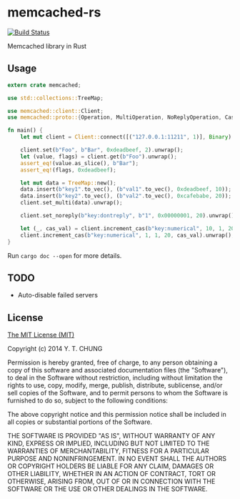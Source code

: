 # memcached-rs

[![Build Status](https://travis-ci.org/zonyitoo/memcached-rs.svg)](https://travis-ci.org/zonyitoo/memcached-rs)

Memcached library in Rust

## Usage

```rust
extern crate memcached;

use std::collections::TreeMap;

use memcached::client::Client;
use memcached::proto::{Operation, MultiOperation, NoReplyOperation, CasOperation, Binary};

fn main() {
    let mut client = Client::connect([("127.0.0.1:11211", 1)], Binary).unwrap();

    client.set(b"Foo", b"Bar", 0xdeadbeef, 2).unwrap();
    let (value, flags) = client.get(b"Foo").unwrap();
    assert_eq!(value.as_slice(), b"Bar");
    assert_eq!(flags, 0xdeadbeef);

    let mut data = TreeMap::new();
    data.insert(b"key1".to_vec(), (b"val1".to_vec(), 0xdeadbeef, 10));
    data.insert(b"key2".to_vec(), (b"val2".to_vec(), 0xcafebabe, 20));
    client.set_multi(data).unwrap();

    client.set_noreply(b"key:dontreply", b"1", 0x00000001, 20).unwrap();

    let (_, cas_val) = client.increment_cas(b"key:numerical", 10, 1, 20, 0).unwrap();
    client.increment_cas(b"key:numerical", 1, 1, 20, cas_val).unwrap();
}
```

Run `cargo doc --open` for more details.

## TODO

* Auto-disable failed servers

## License

[The MIT License (MIT)](http://opensource.org/licenses/MIT)

Copyright (c) 2014 Y. T. CHUNG

Permission is hereby granted, free of charge, to any person obtaining a copy
of this software and associated documentation files (the "Software"), to deal
in the Software without restriction, including without limitation the rights
to use, copy, modify, merge, publish, distribute, sublicense, and/or sell
copies of the Software, and to permit persons to whom the Software is
furnished to do so, subject to the following conditions:

The above copyright notice and this permission notice shall be included in
all copies or substantial portions of the Software.

THE SOFTWARE IS PROVIDED "AS IS", WITHOUT WARRANTY OF ANY KIND, EXPRESS OR
IMPLIED, INCLUDING BUT NOT LIMITED TO THE WARRANTIES OF MERCHANTABILITY,
FITNESS FOR A PARTICULAR PURPOSE AND NONINFRINGEMENT. IN NO EVENT SHALL THE
AUTHORS OR COPYRIGHT HOLDERS BE LIABLE FOR ANY CLAIM, DAMAGES OR OTHER
LIABILITY, WHETHER IN AN ACTION OF CONTRACT, TORT OR OTHERWISE, ARISING FROM,
OUT OF OR IN CONNECTION WITH THE SOFTWARE OR THE USE OR OTHER DEALINGS IN
THE SOFTWARE.
